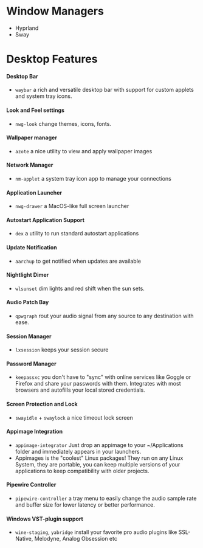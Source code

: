 # Window Managers
- Hyprland
- Sway
# Desktop Features

#### Desktop Bar
- `waybar` a rich and versatile desktop bar with support for custom applets and system tray icons.
#### Look and Feel settings
- `nwg-look` change themes, icons, fonts.
#### Wallpaper manager
- `azote` a nice utility to view and apply wallpaper images
#### Network Manager
- `nm-applet` a system tray icon app to manage your connections
#### Application Launcher
- `nwg-drawer` a MacOS-like full screen launcher
#### Autostart Application Support
- `dex` a utility to run standard autostart applications
#### Update Notification
- `aarchup` to get notified when updates are available
#### Nightlight Dimer
- `wlsunset` dim lights and red shift when the sun sets.
#### Audio Patch Bay
- `qpwgraph` rout your audio signal from any source to any destination with ease.
#### Session Manager
- `lxsession` keeps your session secure
#### Password Manager
- `keepassxc` you don't have to "sync" with online services like Goggle or Firefox and share your passwords with them. Integrates with most browsers and autofills your local stored credentials. 
#### Screen Protection and Lock
- `swayidle` + `swaylock` a nice timeout lock screen
#### Appimage Integration
- `appimage-integrator` Just drop an appimage to your ~/Applications folder and immediately appears in your launchers. 
- Appimages is the "coolest" Linux packages! They run on any Linux System, they are portable, you can keep multiple versions of your applications to keep compatibility with older projects.
#### Pipewire Controller
- `pipewire-controller` a tray menu to easily change the audio sample rate and buffer size for lower latency or better performance.
#### Windows VST-plugin support
- `wine-staging`, `yabridge` install your favorite pro audio plugins like SSL-Native, Melodyne, Analog Obsession etc
